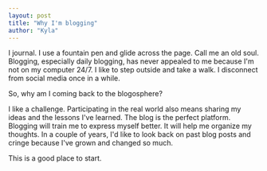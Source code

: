 ```yaml
---
layout: post
title: "Why I'm blogging"
author: "Kyla"
---
```


I journal. I use a fountain pen and glide across the page. Call me an old soul. Blogging, especially daily blogging, has never appealed to me because I'm not on my computer 24/7. I like to step outside and take a walk. I disconnect from social media once in a while.

So, why am I coming back to the blogosphere?

I like a challenge. Participating in the real world also means sharing my ideas and the lessons I've learned. The blog is the perfect platform. Blogging will train me to express myself better. It will help me organize my thoughts. In a couple of years, I'd like to look back on past blog posts and cringe because I've grown and changed so much.

This is a good place to start.
